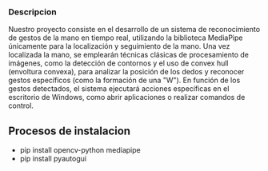 ### Descripcion 

Nuestro proyecto consiste en el desarrollo de un sistema de reconocimiento de gestos de la mano en tiempo real, utilizando la biblioteca MediaPipe únicamente para la localización y seguimiento de la mano. Una vez localizada la mano, se emplearán técnicas clásicas de procesamiento de imágenes, como la detección de contornos y el uso de convex hull (envoltura convexa), para analizar la posición de los dedos y reconocer gestos específicos (como la formación de una "W"). En función de los gestos detectados, el sistema ejecutará acciones específicas en el escritorio de Windows, como abrir aplicaciones o realizar comandos de control.



## Procesos de instalacion 

- pip install opencv-python mediapipe
- pip install pyautogui
